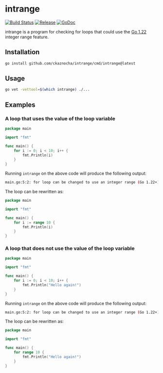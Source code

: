 # intrange

[![Build Status](https://github.com/ckaznocha/intrange/actions/workflows/ci.yml/badge.svg?branch=main)](https://github.com/ckaznocha/intrange/actions/workflows/ci.yml)
[![Release](http://img.shields.io/github/release/ckaznocha/intrange.svg)](https://github.com/ckaznocha/intrange/releases/latest)
[![GoDoc](https://godoc.org/github.com/ckaznocha/intrange?status.svg)](https://godoc.org/github.com/ckaznocha/intrange)

intrange is a program for checking for loops that could use the [Go 1.22](https://go.dev/ref/spec#Go_1.22) integer
range feature.

## Installation

```bash
go install github.com/ckaznocha/intrange/cmd/intrange@latest
```

## Usage

```bash
go vet -vettool=$(which intrange) ./...
```

## Examples

### A loop that uses the value of the loop variable

```go
package main

import "fmt"

func main() {
    for i := 0; i < 10; i++ {
        fmt.Println(i)
    }
}
```

Running `intrange` on the above code will produce the following output:

```bash
main.go:5:2: for loop can be changed to use an integer range (Go 1.22+)
```

The loop can be rewritten as:

```go
package main

import "fmt"

func main() {
    for i := range 10 {
        fmt.Println(i)
    }
}
```

### A loop that does not use the value of the loop variable

```go
package main

import "fmt"

func main() {
    for i := 0; i < 10; i++ {
        fmt.Println("Hello again!")
    }
}
```

Running `intrange` on the above code will produce the following output:

```bash
main.go:5:2: for loop can be changed to use an integer range (Go 1.22+)
```

The loop can be rewritten as:

```go
package main

import "fmt"

func main() {
    for range 10 {
        fmt.Println("Hello again!")
    }
}
```
